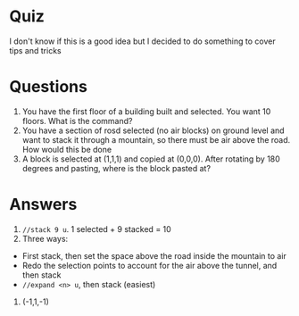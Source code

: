# Quiz

I don't know if this is a good idea but I decided to do something to cover tips and tricks

# Questions
1. You have the first floor of a building built and selected. You want 10 floors. What is the command?
1. You have a section of rosd selected (no air blocks) on ground level and want to stack it through a mountain, so there must be air above the road. How would this be done 
1. A block is selected at (1,1,1) and copied at (0,0,0). After rotating by 180 degrees and pasting, where is the block pasted at?

# Answers
1. `//stack 9 u`. 1 selected + 9 stacked = 10
1. Three ways:
  * First stack, then set the space above the road inside the mountain to air
  * Redo the selection points to account for the air above the tunnel, and then stack
  * `//expand <n> u`, then stack (easiest)
1. (-1,1,-1)
